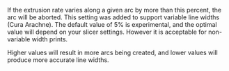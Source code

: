 If the extrusion rate varies along a given arc by more than this percent, the arc will be aborted.  This setting was added to support variable line widths (Cura Arachne).  The default value of 5% is experimental, and the optimal value will depend on your slicer settings.  However it is acceptable for non-variable width prints.

Higher values will result in more arcs being created, and lower values will produce more accurate line widths.
